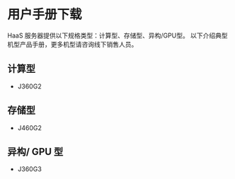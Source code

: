 # **用户手册下载**

HaaS 服务器提供以下规格类型：计算型、存储型、异构/GPU型。 以下介绍典型机型产品手册，更多机型请咨询线下销售人员。

## **计算型**
- J360G2 

## **存储型**
- J460G2

## **异构/ GPU 型**
- J360G3
